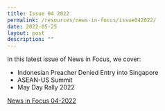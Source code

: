 ```yaml
---
title: Issue 04 2022
permalink: /resources/news-in-focus/issue042022/
date: 2022-05-25
layout: post
description: ""
---
```


In this latest issue of News in Focus, we cover:

* Indonesian Preacher Denied Entry into Singapore
* ASEAN-US Summit
* May Day Rally 2022

[News in Focus 04-2022](/files/news-in-focus/2022/news%20in%20focus%2004-2022.pdf)